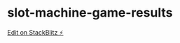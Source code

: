 # slot-machine-game-results

[Edit on StackBlitz ⚡️](https://stackblitz.com/edit/stackblitz-starters-yburwv)